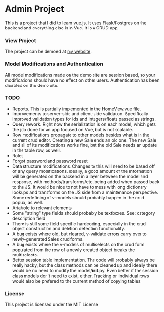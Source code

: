 # Admin Project

This is a project that I did to learn vue.js. It uses Flask/Postgres on the backend and everything else is in Vue. It is a CRUD app.

### View Project

The project can be demoed at [my website](https://admin.devincoty.com/).

### Model Modifications and Authentication

All model modifications made on the demo site are session based, so your modifications should have no effect on other users. Authentication has been disabled on the demo site.

### TODO

* Reports. This is partially implemented in the HomeView.vue file.
* Improvements to server-side and client-side validation. Specifically improved validation types for ids and integers/floats passed as strings.
* Query rework. Right now the serialization is on each model, which gets the job done for an app focused on Vue, but is not scalable.
* Row modifications propagate to other models besides what is in the current crud editor. Creating a new Sale ends an old one. The new Sale and all of its modifications works fine, but the old Sale needs an update in the table row, as well.
* Roles
* Forgot password and password reset
* Data structure modifications. Changes to this will need to be based off of any query modifications. Ideally, a good amount of the information will be generated on the backend in a layer between the model and response, with methods/transforms/etc. being added when passed back to the JS. It would be nice to not have to mess with long dictionary lookups and transforms on the JS side from a maintenance perspective. Some redefining of v-models should probably happen in the crud popup, as well.
* Aria/role to relevant elements
* Some "string" type fields should probably be textboxes. See: category description field
* There is still some field specific hardcoding, especially in the crud object construction and deletion detection functionality.
* A bug exists where old, but cleared, v-validate errors carry over to newly-generated Sales crud forms.
* A bug exists where the v-models of multiselects on the crud form populated from the row of a newly created object breaks the multiselects.
* Better session table implementation. The code will probably always be really hacky, but the class methods can be cleaned up and ideally there would be no need to modify the model/__init__.py. Even better if the session class models don't need to exist, either. Tracking on individual rows would also be prefered to the current method of copying tables.

### License

This project is licensed under the MIT License
